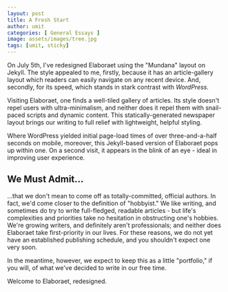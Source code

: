 ```yaml
---
layout: post
title: A Fresh Start
author: umit
categories: [ General Essays ]
image: assets/images/tree.jpg
tags: [umit, sticky]
---
```

On July 5th, I've redesigned Elaboraet using the "Mundana" layout on Jekyll. The style appealed to me, firstly, because it has an article-gallery layout which readers can easily navigate on any recent device. And, secondly, for its speed, which stands in stark contrast with *WordPress.*

Visiting Elaboraet, one finds a well-tiled gallery of articles. Its style doesn't repel users with ultra-minimalism, and neither does it repel them with snail-paced scripts and dynamic content. This statically-generated newspaper layout brings our writing to full relief with lightweight, helpful styling.

Where WordPress yielded initial page-load times of over three-and-a-half seconds on mobile, moreover, this Jekyll-based version of Elaboraet pops up within one. On a second visit, it appears in the blink of an eye - ideal in improving user experience. 

## We Must Admit...

...that we don't mean to come off as totally-committed, official authors. In fact, we'd come closer to the definition of "hobbyist." We like writing, and sometimes do try to write full-fledged, readable articles - but life's complexities and priorities take no hesitation in obstructing one's hobbies. We're growing writers, and definitely aren't professionals; and neither does Elaboraet take first-priority in our lives. For these reasons, we do not yet have an established publishing schedule, and you shouldn't expect one very soon.

In the meantime, however, we expect to keep this as a little "portfolio," if you will, of what we've decided to write in our free time.

Welcome to Elaboraet, redesigned. 